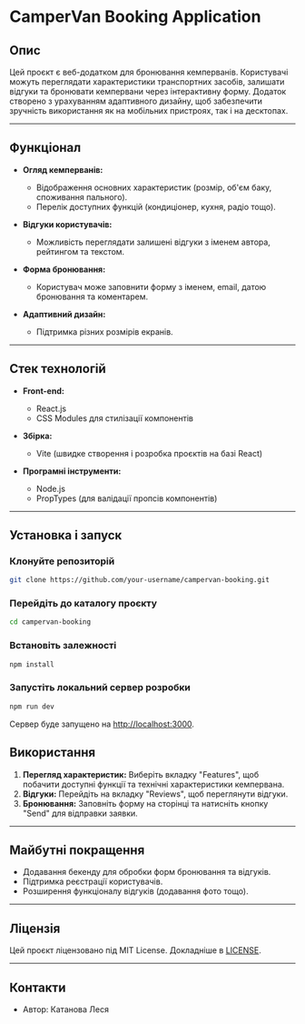 # CamperVan Booking Application

## Опис

Цей проєкт є веб-додатком для бронювання кемперванів. Користувачі можуть переглядати характеристики транспортних засобів, залишати відгуки та бронювати кемпервани через інтерактивну форму. Додаток створено з урахуванням адаптивного дизайну, щоб забезпечити зручність використання як на мобільних пристроях, так і на десктопах.

---

## Функціонал

- **Огляд кемперванів:**
  - Відображення основних характеристик (розмір, об'єм баку, споживання пального).
  - Перелік доступних функцій (кондиціонер, кухня, радіо тощо).

- **Відгуки користувачів:**
  - Можливість переглядати залишені відгуки з іменем автора, рейтингом та текстом.

- **Форма бронювання:**
  - Користувач може заповнити форму з іменем, email, датою бронювання та коментарем.

- **Адаптивний дизайн:**
  - Підтримка різних розмірів екранів.

---

## Стек технологій

- **Front-end:**
  - React.js
  - CSS Modules для стилізації компонентів

- **Збірка:**
  - Vite (швидке створення і розробка проєктів на базі React)

- **Програмні інструменти:**
  - Node.js
  - PropTypes (для валідації пропсів компонентів)

---

## Установка і запуск

### Клонуйте репозиторій

```bash
git clone https://github.com/your-username/campervan-booking.git
```

### Перейдіть до каталогу проєкту

```bash
cd campervan-booking
```

### Встановіть залежності

```bash
npm install
```

### Запустіть локальний сервер розробки

```bash
npm run dev
```

Сервер буде запущено на [http://localhost:3000](http://localhost:3000).

## Використання

1. **Перегляд характеристик:** Виберіть вкладку "Features", щоб побачити доступні функції та технічні характеристики кемпервана.
2. **Відгуки:** Перейдіть на вкладку "Reviews", щоб переглянути відгуки.
3. **Бронювання:** Заповніть форму на сторінці та натисніть кнопку "Send" для відправки заявки.

---

## Майбутні покращення

- Додавання бекенду для обробки форм бронювання та відгуків.
- Підтримка реєстрації користувачів.
- Розширення функціоналу відгуків (додавання фото тощо).

---

## Ліцензія

Цей проєкт ліцензовано під MIT License. Докладніше в [LICENSE](LICENSE).

---

## Контакти

- Автор: Катанова Леся
